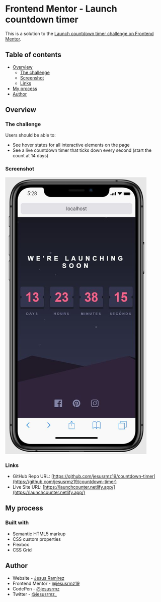 # Frontend Mentor - Launch countdown timer

This is a solution to the [Launch countdown timer challenge on Frontend Mentor](https://www.frontendmentor.io/challenges/launch-countdown-timer-N0XkGfyz-).

## Table of contents

- [Overview](#overview)
  - [The challenge](#the-challenge)
  - [Screenshot](#screenshot)
  - [Links](#links)
- [My process](#my-process)
- [Author](#author)

## Overview

### The challenge

Users should be able to:

- See hover states for all interactive elements on the page
- See a live countdown timer that ticks down every second (start the count at 14 days)

### Screenshot

![](./src/images/thumbnial.JPG)

### Links

- GitHub Repo URL: [https://github.com/jesusrmz19/countdown-timer](https://github.com/jesusrmz19/countdown-timer)
- Live Site URL: [https://launchcounter.netlify.app/](https://launchcounter.netlify.app/)

## My process

### Built with

- Semantic HTML5 markup
- CSS custom properties
- Flexbox
- CSS Grid

## Author

- Website - [Jesus Ramirez](https://jesusrmz.com/)
- Frontend Mentor - [@jesusrmz19](https://www.frontendmentor.io/profile/jesusrmz19)
- CodePen - [@jesusrmz](https://codepen.io/jesusrmz)
- Twitter - [@jesusrmz\_](https://twitter.com/jesusrmz_)
